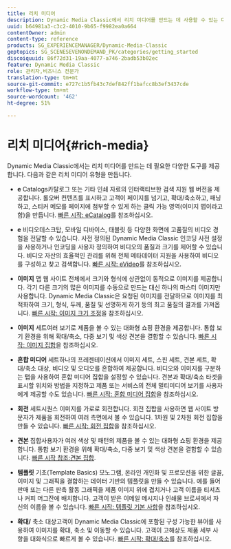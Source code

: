 ```yaml
---
title: 리치 미디어
description: Dynamic Media Classic에서 리치 미디어를 만드는 데 사용할 수 있는 다양한 도구에 대해 알아봅니다.
uuid: b64981a3-c3c2-4010-9b65-f9982ea0a664
contentOwner: admin
content-type: reference
products: SG_EXPERIENCEMANAGER/Dynamic-Media-Classic
geptopics: SG_SCENESEVENONDEMAND_PK/categories/getting_started
discoiquuid: 86f72d31-19aa-4077-a746-2badb53b02ec
feature: Dynamic Media Classic
role: 관리자,비즈니스 전문가
translation-type: tm+mt
source-git-commit: e727c1b5fb43c7def842ff1bafcc8b3ef3437cde
workflow-type: tm+mt
source-wordcount: '462'
ht-degree: 51%

---
```



# 리치 미디어{#rich-media}

Dynamic Media Classic에서는 리치 미디어를 만드는 데 필요한 다양한 도구를 제공합니다. 다음과 같은 리치 미디어 유형을 만듭니다.

* **e**
Catalogs카탈로그 또는 기타 인쇄 자료의 인터랙티브한 검색 지원 웹 버전을 제공합니다. 롤오버 컨텐츠를 표시하고 고객이 페이지를 넘기고, 확대/축소하고, 패닝하고, 스티커 메모를 페이지에 첨부할 수 있게 하는 클릭 가능 영역(이미지 맵이라고 함)을 만듭니다. [빠른 시작: eCatalog](/help/quick-start-ecatalog.md)를 참조하십시오.

* **e**
비디오데스크탑, 모바일 디바이스, 태블릿 등 다양한 화면에 고품질의 비디오 경험을 전달할 수 있습니다. 사전 정의된 Dynamic Media Classic 인코딩 사전 설정을 사용하거나 인코딩을 사용자 정의하여 비디오의 품질과 크기를 제어할 수 있습니다. 비디오 자산의 효율적인 관리를 위해 전체 메타데이터 지원을 사용하여 비디오를 구성하고 찾고 검색합니다. [빠른 시작: eVideo](/help/quick-start-video.md)를 참조하십시오.

* **이미지**
맵 웹 사이트 전체에서 크기와 형식에 상관없이 동적으로 이미지를 제공합니다. 각기 다른 크기의 많은 이미지를 수동으로 만드는 대신 하나의 마스터 이미지만 사용합니다. Dynamic Media Classic은 요청된 이미지를 전달하므로 이미지를 최적화하여 크기, 형식, 두께, 품질 및 선명하게 하기 등의 최고 품질의 결과를 가져옵니다. [빠른 시작: 이미지 크기 조정](/help/quick-start-image-sizing.md)을 참조하십시오.

* **이미지**
세트여러 보기로 제품을 볼 수 있는 대화형 쇼핑 환경을 제공합니다. 통합 보기 환경을 위해 확대/축소, 다중 보기 및 색상 견본을 결합할 수 있습니다. [빠른 시작: 이미지 집합](/help/quick-start-image-sets.md)을 참조하십시오.

* **혼합 미디어**
세트하나의 프레젠테이션에서 이미지 세트, 스핀 세트, 견본 세트, 확대/축소 대상, 비디오 및 오디오를 혼합하여 제공합니다. 비디오와 이미지를 구분하는 탭을 사용하여 혼합 미디어 집합을 설정할 수 있습니다. 견본과 확대/축소 타겟을 표시할 위치와 방법을 지정하고 제품 또는 서비스의 전체 멀티미디어 보기를 사용자에게 제공할 수도 있습니다. [빠른 시작: 혼합 미디어 집합](/help/quick-start-mixed-media-sets.md)을 참조하십시오.

* **회전**
세트시퀀스 이미지를 가로로 회전합니다. 회전 집합을 사용하면 웹 사이트 방문자가 제품을 회전하여 여러 측면에서 볼 수 있습니다. 1차원 및 2차원 회전 집합을 만들 수 있습니다. [빠른 시작: 회전 집합](/help/quick-start-spin-sets.md)을 참조하십시오.

* **견본**
집합사용자가 여러 색상 및 패턴의 제품을 볼 수 있는 대화형 쇼핑 환경을 제공합니다. 통합 보기 환경을 위해 확대/축소, 다중 보기 및 색상 견본을 결합할 수 있습니다. [빠른 시작 참조:견본 집합](/help/quick-start-swatch-sets.md).

* **템플릿**
기초(Template Basics) 모노그램, 온라인 개인화 및 프로모션을 위한 글꼴, 이미지 및 그래픽을 결합하는 데이터 기반의 템플릿을 만들 수 있습니다. 예를 들어 판매 또는 다른 판촉 활동 그래픽을 제품 이미지 위에 겹치거나 고객 이름을 티셔츠나 커피 머그잔에 배치합니다. 고객이 받은 이메일 메시지나 인쇄물 브로셔에서 자신의 이름을 볼 수 있습니다. [빠른 시작: 템플릿 기본 사항](/help/quick-start-template-basics.md)을 참조하십시오.

* **확대/**
축소 대상고객이 Dynamic Media Classic에 포함된 구성 가능한 뷰어를 사용하여 이미지를 확대, 축소 및 이동할 수 있습니다. 고객이 고해상도 제품 세부 사항을 대화식으로 빠르게 볼 수 있습니다. [빠른 시작: 확대/축소](/help/quick-start-zoom.md)를 참조하십시오.
